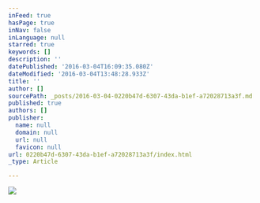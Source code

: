 ```yaml
---
inFeed: true
hasPage: true
inNav: false
inLanguage: null
starred: true
keywords: []
description: ''
datePublished: '2016-03-04T16:09:35.080Z'
dateModified: '2016-03-04T13:48:28.933Z'
title: ''
author: []
sourcePath: _posts/2016-03-04-0220b47d-6307-43da-b1ef-a72028713a3f.md
published: true
authors: []
publisher:
  name: null
  domain: null
  url: null
  favicon: null
url: 0220b47d-6307-43da-b1ef-a72028713a3f/index.html
_type: Article

---
```

![](https://the-grid-user-content.s3-us-west-2.amazonaws.com/2f8e4249-6536-4686-9e8f-8edb5aa6076e.jpg)